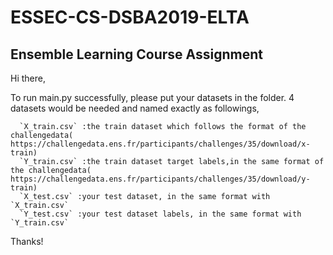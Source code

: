 # ESSEC-CS-DSBA2019-ELTA
## Ensemble Learning Course Assignment

Hi there,

  To run main.py successfully, please put your datasets in the <data> folder.
  4 datasets would be needed and named exactly as followings,
  
      `X_train.csv` :the train dataset which follows the format of the challengedata(  https://challengedata.ens.fr/participants/challenges/35/download/x-train)
      `Y_train.csv` :the train dataset target labels,in the same format of the challengedata(  https://challengedata.ens.fr/participants/challenges/35/download/y-train)
      `X_test.csv` :your test dataset, in the same format with `X_train.csv`
      `Y_test.csv` :your test dataset labels, in the same format with `Y_train.csv`
       
  Thanks!

